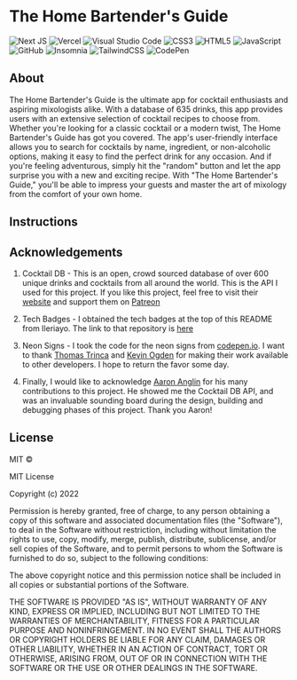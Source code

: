 # The Home Bartender's Guide
![Next JS](https://img.shields.io/badge/Next-black?style=for-the-badge&logo=next.js&logoColor=white)
![Vercel](https://img.shields.io/badge/vercel-%23000000.svg?style=for-the-badge&logo=vercel&logoColor=white)
![Visual Studio Code](https://img.shields.io/badge/Visual%20Studio%20Code-0078d7.svg?style=for-the-badge&logo=visual-studio-code&logoColor=white)
![CSS3](https://img.shields.io/badge/css3-%231572B6.svg?style=for-the-badge&logo=css3&logoColor=white)
![HTML5](https://img.shields.io/badge/html5-%23E34F26.svg?style=for-the-badge&logo=html5&logoColor=white)
![JavaScript](https://img.shields.io/badge/javascript-%23323330.svg?style=for-the-badge&logo=javascript&logoColor=%23F7DF1E)
![GitHub](https://img.shields.io/badge/github-%23121011.svg?style=for-the-badge&logo=github&logoColor=white)
![Insomnia](https://img.shields.io/badge/Insomnia-black?style=for-the-badge&logo=insomnia&logoColor=5849BE)
![TailwindCSS](https://img.shields.io/badge/tailwindcss-%2338B2AC.svg?style=for-the-badge&logo=tailwind-css&logoColor=white)
![CodePen](https://img.shields.io/badge/Codepen-000000?style=for-the-badge&logo=codepen&logoColor=white)


## About
The Home Bartender's Guide is the ultimate app for cocktail enthusiasts and aspiring mixologists alike. With a database of 635 drinks, this app provides users with an extensive selection of cocktail recipes to choose from. Whether you're looking for a classic cocktail or a modern twist, The Home Bartender's Guide has got you covered. The app's user-friendly interface allows you to search for cocktails by name, ingredient, or non-alcoholic options, making it easy to find the perfect drink for any occasion. And if you're feeling adventurous, simply hit the "random" button and let the app surprise you with a new and exciting recipe. With "The Home Bartender's Guide," you'll be able to impress your guests and master the art of mixology from the comfort of your own home.
## Instructions

## Acknowledgements
1. Cocktail DB - This is an open, crowd sourced database of over 600 unique drinks and cocktails from all around the world. This is the API I used for this project. If you like this project, feel free to visit their [website](https://www.thecocktaildb.com/) and support them on [Patreon](https://www.patreon.com/thedatadb)

2. Tech Badges - I obtained the tech badges at the top of this README from Ileriayo. The link to that repository is [here](https://github.com/Ileriayo/markdown-badges)

3. Neon Signs - I took the code for the neon signs from [codepen.io](codepen.io). I want to thank [Thomas Trinca](https://codepen.io/Trinca) and [Kevin Ogden](https://codepen.io/KevinOgden) for making their work available to other developers. I hope to return the favor some day.

4.  Finally, I would like to acknowledge [Aaron Anglin](https://github.com/aanglin) for his many contributions to this project. He showed me the Cocktail DB API, and was an invaluable sounding board during the design, building and debugging phases of this project. Thank you Aaron!
## License
MIT ©

MIT License

Copyright (c) 2022

Permission is hereby granted, free of charge, to any person obtaining a copy of this software and associated documentation files (the "Software"), to deal in the Software without restriction, including without limitation the rights to use, copy, modify, merge, publish, distribute, sublicense, and/or sell copies of the Software, and to permit persons to whom the Software is furnished to do so, subject to the following conditions:

The above copyright notice and this permission notice shall be included in all copies or substantial portions of the Software.

THE SOFTWARE IS PROVIDED "AS IS", WITHOUT WARRANTY OF ANY KIND, EXPRESS OR IMPLIED, INCLUDING BUT NOT LIMITED TO THE WARRANTIES OF MERCHANTABILITY, FITNESS FOR A PARTICULAR PURPOSE AND NONINFRINGEMENT. IN NO EVENT SHALL THE AUTHORS OR COPYRIGHT HOLDERS BE LIABLE FOR ANY CLAIM, DAMAGES OR OTHER LIABILITY, WHETHER IN AN ACTION OF CONTRACT, TORT OR OTHERWISE, ARISING FROM, OUT OF OR IN CONNECTION WITH THE SOFTWARE OR THE USE OR OTHER DEALINGS IN THE SOFTWARE.